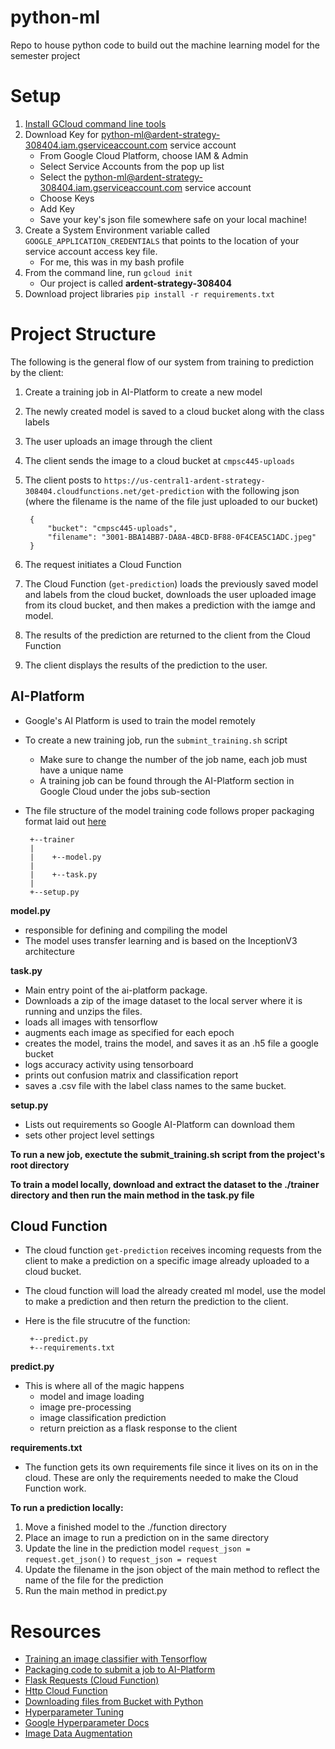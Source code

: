 # python-ml
Repo to house python code to build out the machine learning model for the semester project

Setup
======
1. [Install GCloud command line tools](https://cloud.google.com/sdk/docs/quickstart)
2. Download Key for python-ml@ardent-strategy-308404.iam.gserviceaccount.com service account
    * From Google Cloud Platform, choose IAM & Admin
    * Select Service Accounts from the pop up list
    * Select the python-ml@ardent-strategy-308404.iam.gserviceaccount.com service account
    * Choose Keys
    * Add Key
    * Save your key's json file somewhere safe on your local machine!
3. Create a System Environment variable called `GOOGLE_APPLICATION_CREDENTIALS` that points to the location of 
your service account access key file.
    * For me, this was in my bash profile
4. From the command line, run `gcloud init`
    * Our project is called **ardent-strategy-308404**
5. Download project libraries `pip install -r requirements.txt`


Project Structure
==================

The following is the general flow of our system from training to prediction by the client:
1. Create a training job in AI-Platform to create a new model
2. The newly created model is saved to a cloud bucket along with the class labels
3. The user uploads an image through the client
4. The client sends the image to a cloud bucket at `cmpsc445-uploads`
5. The client posts to `https://us-central1-ardent-strategy-308404.cloudfunctions.net/get-prediction`
with the following json (where the filename is the name of the file just uploaded to our bucket)

        {
            "bucket": "cmpsc445-uploads",
            "filename": "3001-BBA14BB7-DA8A-4BCD-BF88-0F4CEA5C1ADC.jpeg"
        }
        
6. The request initiates a Cloud Function
7. The Cloud Function (`get-prediction`) loads the previously saved model and labels from the cloud bucket, 
downloads the user uploaded image from its cloud bucket, and then makes a prediction with the iamge and model.
8. The results of the prediction are returned to the client from the Cloud Function
9. The client displays the results of the prediction to the user.

AI-Platform
-------------
- Google's AI Platform is used to train the model remotely
- To create a new training job, run the `submint_training.sh` script
    * Make sure to change the number of the job name, each job must have a unique name
    * A training job can be found through the AI-Platform section in Google Cloud under the jobs sub-section
   
- The file structure of the model training code follows proper packaging format laid out 
[here](https://cloud.google.com/ai-platform/training/docs/packaging-trainer)
   
       +--trainer
       |
       |    +--model.py
       |     
       |    +--task.py
       |
       +--setup.py

 **model.py**
  - responsible for defining and compiling the model
  - The model uses transfer learning and is based on the InceptionV3 architecture
  
 **task.py**
  - Main entry point of the ai-platform package.
  - Downloads a zip of the image dataset to the local server where it is running and 
  unzips the files.
  - loads all images with tensorflow
  - augments each image as specified for each epoch
  - creates the model, trains the model, and saves it as an .h5 file a google bucket 
  - logs accuracy activity using tensorboard
  - prints out confusion matrix and classification report
  - saves a .csv file with the label class names to the same bucket.
    
**setup.py**
 - Lists out requirements so Google AI-Platform can download them
 - sets other project level settings

  **To run a new job, exectute the submit_training.sh script from the project's root directory**
  
  **To train a model locally, download and extract the dataset to the ./trainer directory and then run the main method in the task.py file**
 
 Cloud Function
 --------------
 - The cloud function `get-prediction` receives incoming requests from the client to make
 a prediction on a specific image already uploaded to a cloud bucket.
 - The cloud function will load the already created ml model, use the model to make a prediction
 and then return the prediction to the client.
 - Here is the file strucutre of the function:
 
        +--predict.py
        +--requirements.txt
        
 **predict.py**
 - This is where all of the magic happens 
    * model and image loading
    * image pre-processing
    * image classification prediction
    * return preiction as a flask response to the client
 
 **requirements.txt**
 - The function gets its own requirements file since it lives on its on in the cloud.
 These are only the requirements needed to make the Cloud Function work.
 
 **To run a prediction locally:**
   1. Move a finished model to the ./function directory
   2. Place an image to run a prediction on in the same directory
   3. Update the line in the prediction model `request_json = request.get_json()` to `request_json = request`
   4. Update the filename in the json object of the main method to reflect the name of the file for the prediction
   5. Run the main method in predict.py
 
 Resources
 ==========
 - [Training an image classifier with Tensorflow](https://www.tensorflow.org/tutorials/images/classification)
 - [Packaging code to submit a job to AI-Platform](https://cloud.google.com/ai-platform/training/docs/packaging-trainer)
 - [Flask Requests (Cloud Function)](https://flask.palletsprojects.com/en/1.1.x/reqcontext/)
 - [Http Cloud Function](https://cloud.google.com/functions/docs/writing/http)
 - [Downloading files from Bucket with Python](https://medium.com/@sandeepsinh/multiple-file-download-form-google-cloud-storage-using-python-and-gcs-api-1dbcab23c44)
 - [Hyperparameter Tuning](https://towardsdatascience.com/hyperparameter-tuning-on-google-cloud-platform-with-scikit-learn-7d6155195efb)
 - [Google Hyperparameter Docs](https://cloud.google.com/ai-platform/training/docs/using-hyperparameter-tuning)
 - [Image Data Augmentation](https://machinelearningmastery.com/how-to-configure-image-data-augmentation-when-training-deep-learning-neural-networks/)

 
